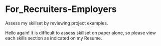 # For_Recruiters-Employers
Assess my skillset by reviewing project examples.

Hello again! It is difficult to assess skillset on paper alone, so please view each skills section as indicated on my Resume.

